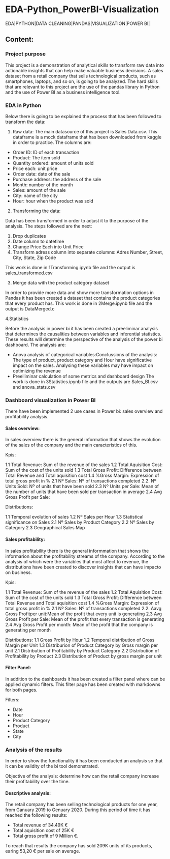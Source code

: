 # EDA-Python_PowerBI-Visualization
EDA|PYTHON|DATA CLEANING|PANDAS|VISUALIZATION|POWER BI|

## Content:
### Project purpose
This project is a demonstration of analytical skills to transform raw data into actionable insights that can help make valuable business decisions. A sales dataset from a retail company that sells technological products, such as smartphones, laptops, and so on, is going to be analyzed. The hard skills that are relevant to this project are the use of the pandas library in Python and the use of Power BI as a business intelligence tool.

### EDA in Python
Below there is going to be explained the process that has been followed to transform the data:

1. Raw data:
The main datasource of this project is Sales Data.csv. This dataframe is a mock dataframe that has been downloaded from kaggle in order to practice. The columns are:
- Order ID: ID of each transaction
- Product: The item sold
- Quantity ordered: amount of units sold
- Price each: unit price
- Order date: date of the sale
- Purchase address: the address of the sale
- Month: number of the month
- Sales: amount of the sale
- City: name of the city
- Hour: hour when the product was sold
2. Transforming the data:

  Data has been transformed in order to adjust it to the purpose of the analysis. The steps followed are the next:
  
1. Drop duplicates
2. Date column to datetime
3. Change Price Each into Unit Price
4. Transform adress column into separate columns: Adres Number, Street, City, State, Zip Code

This work is done in 1Transforming.ipynb file and the output is sales_transformed.csv

3. Merge data with the product category dataset

In order to provide more data and show more transformation options in Pandas it has been created a dataset that contains the product categories that every product has.
This work is done in 2Merge.ipynb file and the output is DataMerged.c

4.Statistics

Before the analysis in power bi it has been created a preeliminar analysis that determines the causalities between variables and inferential statistics. These results will determine the perspective of the analysis of the power bi dashboard.
The analysis are:
- Anova analysis of categorical variables:Conclussions of the analysis: The type of product, product category and Hour have significative impact on the sales. Analysing these variables may have impact on optimizing the revenue
- Preelliminar calculation of some metrics and dashboard design
The work is done in 3Statistics.ipynb file and the outputs are Sales_BI.csv and anova_stats.csv

### Dashboard visualization in Power BI

There have been implemented 2 use cases in Power bi: sales overview and profitability analysis.

#### Sales overview:

In sales overview there is the general information that shows the evolution of the sales of the company and the main caracteristics of this.

Kpis: 

1.1 Total Revenue: Sum of the revenue of the sales
1.2 Total Aquisition Cost: Sum of the cost of the units sold
1.3 Total Gross Profit: Difference between Total Revenue and Total aquisition cost
1.4 %Gross Margin: Expression of total gross profit in %
2.1 Nº Sales: Nº of transactions completed
2.2. Nº Units Sold: Nº of units that have been sold
2.3 Nº Units per Sale: Mean of the number of units that have been sold per transaction in average
2.4 Avg Gross Profit per Sale:

Distributions:

1.1 Temporal evolution of sales
1.2 Nº Sales per Hour
1.3 Statistical significance on Sales
2.1 Nº Sales by Product Category
2.2 Nº Sales by Category
2.3 Geographical Sales Map

#### Sales profitability:

In sales profitability there is the general informmation that shows the informarion about the profitability streams of the company. According to the analysis of which were the variables that most affect to revenue, the distributions have been created to discover insights that can have impacto on business.

Kpis:

1.1 Total Revenue: Sum of the revenue of the sales
1.2 Total Aquisition Cost: Sum of the cost of the units sold
1.3 Total Gross Profit: Difference between Total Revenue and Total aquisition cost
1.4 %Gross Margin: Expression of total gross profit in %
2.1 Nº Sales: Nº of transactions completed
2.2. Aavg Gross Profitper unit:Mean of the profit that every unit is generating
2.3 Avg Gross Profit per Sale: Mean of the profit that every transaction is generating
2.4 Avg Gross Profit per month: Mean of the profit that the company is generating per month

Distributions:
1.1 Gross Profit by Hour
1.2 Temporal distribution of Gross Margin per Unit
1.3 Distriburion of Product Category by Gross margin per unit
2.1 Distribution of Profitability by Product Category
2.2 Distribution of Profitability by Product
2.3 Distribution of Product by gross margin per unit


#### Filter Panel:

In addition to the dashboards it has been created a filter panel where can be applied dynamic filters. This filter page has been created with markdowns for both pages.

Filters:

- Date
- Hour
- Product Category
- Product
- State
- City


### Analysis of the results

In order to show the functionality it has been conducted an analysis so that it can be validity of the bi tool demonstrated.


Objective of the analysis: determine how can the retail company increase their profitability over the time.

#### Descriptive analysis: 

The retail company has been selling technological products for one year, from Ganuary 2019 to Genuary 2020. During this period of time it has reached the following results:

- Total revenue of 34.49K €
- Total aquisition cost of 25K €
- Total gross profit of 9 Million €.
  
To reach that results the company has sold 209K units of its products, earing 53,20 € per sale on average.



